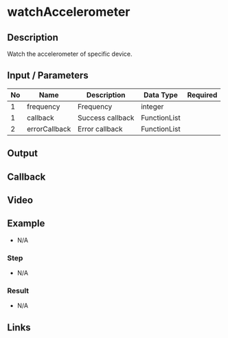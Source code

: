 # watchAccelerometer

## Description

Watch the accelerometer of specific device.

## Input / Parameters

| No | Name | Description | Data Type | Required |
| ------ | ------ | ------ |------ | ------ |
| 1 | frequency | Frequency | integer |  | 
| 1 | callback | Success callback | FunctionList |  | 
| 2 | errorCallback | Error callback | FunctionList |  | 

## Output

## Callback

## Video

## Example

- N/A

### Step

- N/A

### Result

- N/A

## Links